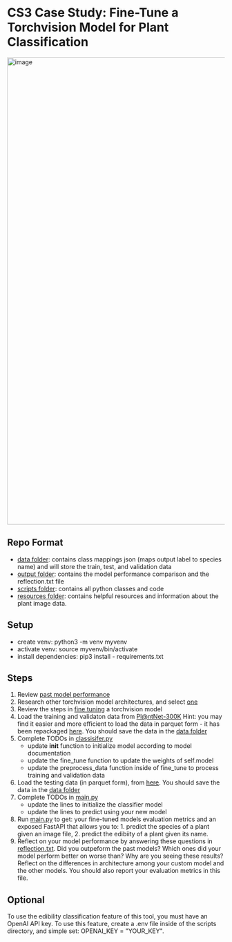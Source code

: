# CS3 Case Study: Fine-Tune a Torchvision Model for Plant Classification

<img width="1082" alt="image" src="https://github.com/user-attachments/assets/09999535-b984-414f-aab3-6d123840250a" />

## Repo Format
- [data folder](https://github.com/wdgstl/CS3-PlantClassification-/tree/main/data): contains class mappings json (maps output label to species name) and will store the train, test, and validation data
- [output folder](https://github.com/wdgstl/CS3-PlantClassification-/tree/main/output): contains the model performance comparison and the reflection.txt file
- [scripts folder](https://github.com/wdgstl/CS3-PlantClassification-/tree/main/scripts): contains all python classes and code
- [resources folder](https://github.com/wdgstl/CS3-PlantClassification-/tree/main/resources): contains helpful resources and information about the plant image data.

## Setup
- create venv: python3 -m venv myvenv
- activate venv: source myvenv/bin/activate
- install dependencies: pip3 install - requirements.txt

## Steps
1. Review [past model performance](https://github.com/wdgstl/CS3-PlantClassification-/blob/main/output/model_comparison.png)
2. Research other torchvision model architectures, and select [one](https://pytorch.org/vision/0.9/models.html)
3. Review the steps in [fine tuning](https://dev.to/santoshpremi/fine-tuning-a-pre-trained-model-in-pytorch-a-step-by-step-guide-for-beginners-4p6l) a torchvision model
4. Load the training and validaton data from [Pl@ntNet-300K](https://zenodo.org/records/4726653#.YhNbAOjMJPY) Hint: you may find it easier and more efficient to load the data in parquet form - it has been repackaged [here](https://huggingface.co/datasets/mikehemberger/plantnet300K/tree/main/data). You should save the data in the [data folder](https://github.com/wdgstl/CS3-PlantClassification-/tree/main/data)
5. Complete TODOs in [classisifer.py](https://github.com/wdgstl/CS3-PlantClassification-/blob/main/scripts/classifier.py)
   - update __init__ function to initialize model according to model documentation
   - update the fine_tune function to update the weights of self.model
   - update the preprocess_data function inside of fine_tune to process training and validation data
6. Load the testing data (in parquet form), from [here](https://huggingface.co/datasets/mikehemberger/plantnet300K/tree/main/data). You should save the data in the [data folder](https://github.com/wdgstl/CS3-PlantClassification-/tree/main/data)
7. Complete TODOs in [main.py](https://github.com/wdgstl/CS3-PlantClassification-/blob/main/scripts/main.py)
   - update the lines to initialize the classifier model
   - update the lines to predict using your new model
8. Run [main.py](https://github.com/wdgstl/CS3-PlantClassification-/blob/main/scripts/main.py) to get: your fine-tuned models evaluation metrics and an exposed FastAPI that allows you to: 1. predict the species of a plant given an image file, 2. predict the edibiity of a plant given its name.
9. Reflect on your model performance by answering these questions in [reflection.txt](https://github.com/wdgstl/CS3-PlantClassification-/blob/main/output/reflection.txt). Did you outpeform the past models? Which ones did your model perform better on worse than? Why are you seeing these results? Reflect on the differences in architecture among your custom model and the other models. You should also report your evaluation metrics in this file. 

## Optional 
To use the edibility classification feature of this tool, you must have an OpenAI API key. To use this feature, create a .env file inside of the scripts directory, and simple set: OPENAI_KEY = "YOUR_KEY".
